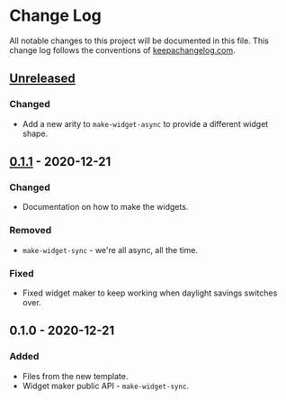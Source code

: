 # Change Log
All notable changes to this project will be documented in this file. This change log follows the conventions of [keepachangelog.com](http://keepachangelog.com/).

## [Unreleased]
### Changed
- Add a new arity to `make-widget-async` to provide a different widget shape.

## [0.1.1] - 2020-12-21
### Changed
- Documentation on how to make the widgets.

### Removed
- `make-widget-sync` - we're all async, all the time.

### Fixed
- Fixed widget maker to keep working when daylight savings switches over.

## 0.1.0 - 2020-12-21
### Added
- Files from the new template.
- Widget maker public API - `make-widget-sync`.

[Unreleased]: https://github.com/your-name/day-22/compare/0.1.1...HEAD
[0.1.1]: https://github.com/your-name/day-22/compare/0.1.0...0.1.1
